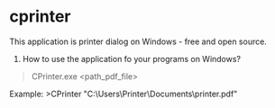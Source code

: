 # cprinter

This application is printer dialog on Windows - free and open source.

1. How to use the application fo your programs on Windows?

>CPrinter.exe <path_pdf_file>

Example: >CPrinter "C:\Users\Printer\Documents\printer.pdf"